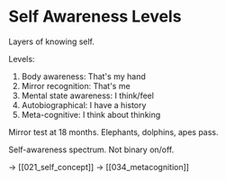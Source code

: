 # Self Awareness Levels

Layers of knowing self.

Levels:
1. Body awareness: That's my hand
2. Mirror recognition: That's me
3. Mental state awareness: I think/feel
4. Autobiographical: I have a history
5. Meta-cognitive: I think about thinking

Mirror test at 18 months.
Elephants, dolphins, apes pass.

Self-awareness spectrum.
Not binary on/off.

→ [[021_self_concept]]
→ [[034_metacognition]]